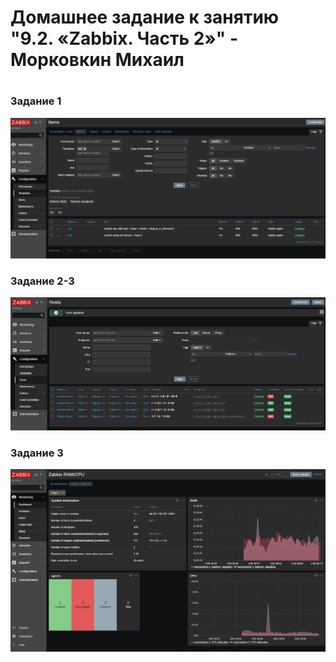 # Домашнее задание к занятию "9.2. «Zabbix. Часть 2»" - Морковкин Михаил
#
### Задание 1
![alt text](https://github.com/pseudowind/gitlab-hw/blob/main/img/9.1.png)

### Задание 2-3
![alt text](https://github.com/pseudowind/gitlab-hw/blob/main/img/9.2-3.png)

### Задание 3
![alt text](https://github.com/pseudowind/gitlab-hw/blob/main/img/9.4.png)
